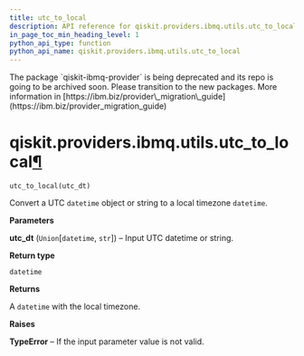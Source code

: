 ```yaml
---
title: utc_to_local
description: API reference for qiskit.providers.ibmq.utils.utc_to_local
in_page_toc_min_heading_level: 1
python_api_type: function
python_api_name: qiskit.providers.ibmq.utils.utc_to_local
---
```


<Admonition title="Warning" type="caution">
  The package `qiskit-ibmq-provider` is being deprecated and its repo is going to be archived soon. Please transition to the new packages. More information in [https://ibm.biz/provider\_migration\_guide](https://ibm.biz/provider_migration_guide)
</Admonition>

# qiskit.providers.ibmq.utils.utc\_to\_local[¶](#qiskit-providers-ibmq-utils-utc-to-local "Permalink to this headline")

<span id="qiskit.providers.ibmq.utils.utc_to_local" />

`utc_to_local(utc_dt)`

Convert a UTC `datetime` object or string to a local timezone `datetime`.

**Parameters**

**utc\_dt** (`Union`\[`datetime`, `str`]) – Input UTC datetime or string.

**Return type**

`datetime`

**Returns**

A `datetime` with the local timezone.

**Raises**

**TypeError** – If the input parameter value is not valid.


